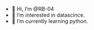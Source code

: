 - 👋 Hi, I’m @RB-04
- 👀 I’m interested in datascince.
- 🌱 I’m currently learning python.

<!---
RB-04/RB-04 is a ✨ special ✨ repository because its `README.md` (this file) appears on your GitHub profile.
You can click the Preview link to take a look at your changes.
--->
